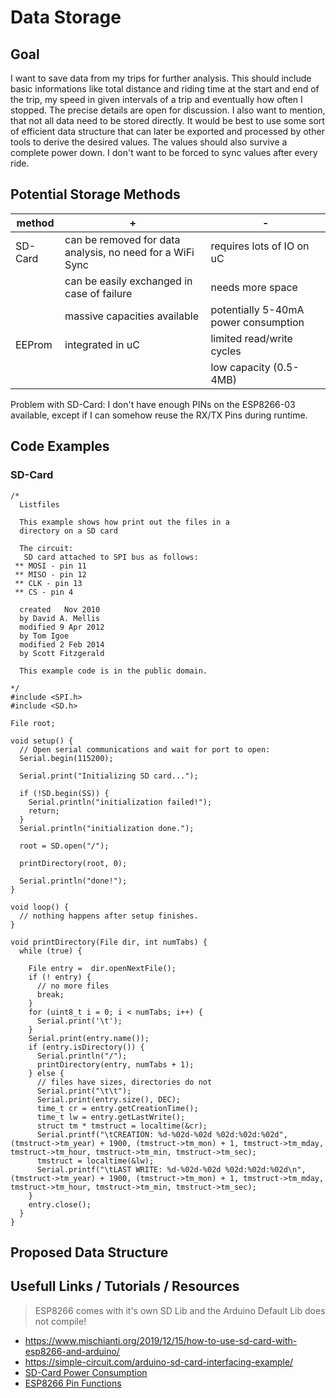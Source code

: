 # Data Storage

## Goal

I want to save data from my trips for further analysis. This should include basic informations like total distance and riding time at the start and end of the trip, my speed in given intervals of a trip and eventually how often I stopped. The precise details are open for discussion. I also want to mention, that not all data need to be stored directly. It would be best to use some sort of efficient data structure that can later be exported and processed by other tools to derive the desired values. The values should also survive a complete power down. I don't want to be forced to sync values after every ride.

## Potential Storage Methods

| method  | +                                                         | -                                    |
| ------- | --------------------------------------------------------- | ------------------------------------ |
| SD-Card | can be removed for data analysis, no need for a WiFi Sync | requires lots of IO on uC            |
|         | can be easily exchanged in case of failure                | needs more space                     |
|         | massive capacities available                              | potentially 5-40mA power consumption |
| EEProm  | integrated in uC                                          | limited read/write cycles            |
|         |                                                           | low capacity (0.5-4MB)               |

Problem with SD-Card: I don't have enough PINs on the ESP8266-03 available, except if I can somehow reuse the RX/TX Pins during runtime.

## Code Examples

### SD-Card

```arduino
/*
  Listfiles

  This example shows how print out the files in a
  directory on a SD card

  The circuit:
   SD card attached to SPI bus as follows:
 ** MOSI - pin 11
 ** MISO - pin 12
 ** CLK - pin 13
 ** CS - pin 4

  created   Nov 2010
  by David A. Mellis
  modified 9 Apr 2012
  by Tom Igoe
  modified 2 Feb 2014
  by Scott Fitzgerald

  This example code is in the public domain.

*/
#include <SPI.h>
#include <SD.h>

File root;

void setup() {
  // Open serial communications and wait for port to open:
  Serial.begin(115200);

  Serial.print("Initializing SD card...");

  if (!SD.begin(SS)) {
    Serial.println("initialization failed!");
    return;
  }
  Serial.println("initialization done.");

  root = SD.open("/");

  printDirectory(root, 0);

  Serial.println("done!");
}

void loop() {
  // nothing happens after setup finishes.
}

void printDirectory(File dir, int numTabs) {
  while (true) {

    File entry =  dir.openNextFile();
    if (! entry) {
      // no more files
      break;
    }
    for (uint8_t i = 0; i < numTabs; i++) {
      Serial.print('\t');
    }
    Serial.print(entry.name());
    if (entry.isDirectory()) {
      Serial.println("/");
      printDirectory(entry, numTabs + 1);
    } else {
      // files have sizes, directories do not
      Serial.print("\t\t");
      Serial.print(entry.size(), DEC);
      time_t cr = entry.getCreationTime();
      time_t lw = entry.getLastWrite();
      struct tm * tmstruct = localtime(&cr);
      Serial.printf("\tCREATION: %d-%02d-%02d %02d:%02d:%02d", (tmstruct->tm_year) + 1900, (tmstruct->tm_mon) + 1, tmstruct->tm_mday, tmstruct->tm_hour, tmstruct->tm_min, tmstruct->tm_sec);
      tmstruct = localtime(&lw);
      Serial.printf("\tLAST WRITE: %d-%02d-%02d %02d:%02d:%02d\n", (tmstruct->tm_year) + 1900, (tmstruct->tm_mon) + 1, tmstruct->tm_mday, tmstruct->tm_hour, tmstruct->tm_min, tmstruct->tm_sec);
    }
    entry.close();
  }
}
```

## Proposed Data Structure

## Usefull Links / Tutorials / Resources

> ESP8266 comes with it's own SD Lib and the Arduino Default Lib does not compile!

- https://www.mischianti.org/2019/12/15/how-to-use-sd-card-with-esp8266-and-arduino/
- https://simple-circuit.com/arduino-sd-card-interfacing-example/
- [SD-Card Power Consumption](https://forum.arduino.cc/index.php?topic=132303.0)
- [ESP8266 Pin Functions](https://i2.wp.com/randomnerdtutorials.com/wp-content/uploads/2019/05/ESP8266-WeMos-D1-Mini-pinout-gpio-pin.png?quality=100&strip=all&ssl=1)
